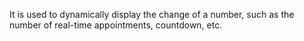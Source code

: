 It is used to dynamically display the change of a number, such as the number of real-time appointments, countdown, etc.
